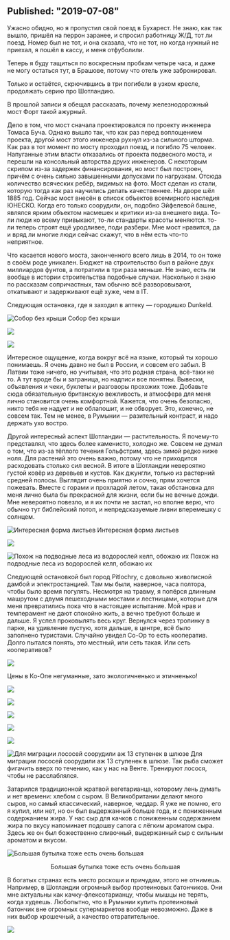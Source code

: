 Published: "2019-07-08"
--------------------------
Ужасно обидно, но я пропустил свой поезд в Бухарест. Не знаю, как так вышло, пришёл на перрон заранее, и спросил работницу Ж/Д, тот ли поезд. Номер был не тот, и она сказала, что не тот, но когда нужный не приехал, я пошёл в кассу, и меня отфуболили.

Теперь я буду тащиться по воскресным пробкам четыре часа, и даже не могу остаться тут, в Брашове, потому что отель уже забронировал.

Только и остаётся, скрючившись в три погибели в узком кресле, продолжать серию про Шотландию.

В прошлой записи я обещал рассказать, почему железнодорожный мост Форт такой ажурный.

Дело в том, что мост сначала проектировался по проекту инженера Томаса Буча. Однако вышло так, что как раз перед воплощением проекта, другой мост этого инженера рухнул из-за сильного шторма. Как раз в тот момент по мосту проходил поезд, и погибло 75 человек. Напуганные этим власти отказались от проекта подвесного моста, и перешли на консольный авторства друих инженеров. С некоторым скрипом из-за задержек финансирования, но мост был построен, причём с очень сильно завышенными допусками по нагрузкам. Отсюда количество всяческих ребёр, видимых на фото. Мост сделан из стали, которую тогда как раз научились делать качественнее. На дворе шёл 1885 год. Сейчас мост внесён в список объектов всемирного наследия ЮНЕСКО. Когда его только соорудили, он, подобно Эйфелевой башне, являлся ярким объектом насмешек и критики из-за внешнего вида. То-ли люди ко всему привыкают, то-ли стандарты красоты меняются. то-ли теперь строят ещё уродливее, поди разбери. Мне мост нравится, да и вряд ли многие люди сейчас скажут, что в нём есть что-то неприятное.

Что касается нового моста, законченного всего лишь в 2014, то он тоже в своём роде уникален. Бюджет на строительство был в районе двух миллиардов фунтов, а потратили в три раза меньше. Не знаю, есть ли вообще в истории строительства подобные случаи. Насколько я знаю по рассказам сопричастных, там обычно всё разворовывают, откатывают и задерживают ещё хуже, чем в IT.

Следующая остановка, где я заходил в аптеку &mdash; городишко Dunkeld.

![Собор без крыши](IMG_20190615_104324.jpg)
Собор без крыши

![](IMG_20190615_104838.jpg)

![](IMG_20190615_105214.jpg)

Интересное ощущение, когда вокруг всё на языке, который ты хорошо понимаешь. Я очень давно не был в России, и совсем его забыл. В Латвии тоже ничего, но учитывая, что это родная страна, всё-таки не то. А тут вроде бы и заграница, но надписи все понятны. Вывески, объявления и чеки, буклеты и разговоры прохожих тоже. Добавьте сюда обязательную британскую вежливость, и атмосфера для меня лично становится очень комфортной. Кажется, что очень безопасно, никто тебя не надует и не облапошит, и не обворует. Это, конечно, не совсем так. Тем не менее, в Румынии &mdash; разительный контраст, и надо держать ухо востро.

Другой интересный аспект Шотландии &mdash; растительность. Я почему-то представлял, что здесь более каменисто, холодно же. Совсем не думал о том, что из-за тёплого течения Гольфстрим, здесь зимой редко ниже ноля. Для растений это очень важно, потому что не приходится расходовать столько сил весной. В итоге в Шотландии невероятно густой ковёр из деревьев и кустов. Как джунгли, только из растерний средней полосы. Выглядит очень приятно и сочно, прям хочется пожевать. Вместе с горами и прохладой летом, такая обстановка для меня лично была бы прекрасной для жизни, если бы не вечные дожди. Мне невероятно повезло, и я их почти не застал, но вполне верю, что обычно тут библейский потоп, и непредсказуемые ливни вперемешку с солнцем.


![Интересная форма листьев](IMG_20190615_131653.jpg)
Интересная форма листьев


![](IMG_20190615_132539.jpg)


![Похож на подводные леса из водорослей келп, обожаю их](IMG_20190615_131514.jpg)
Похож на подводные леса из водорослей келп, обожаю их

Следующей остановкой был город Pitlochry, с довольно живописной дамбой и электростанцией.  Там мы были, наверное, часа полтора, чтобы было время погулять. Несмотря на травму, я попёрся длинным машрутом с двумя пешеходными мостами и лестницами, которые для меня превратились пока что в настоящее испытание. Мой нрав и темперамент не дают спокойно жить, а вечно требуют больше и дальше. Я успел проковылять весь круг. Вернулся через тропинку в парке, на удивление пустую, хотя дальше, в центре, всё было заполнено туристами. Случайно увидел Co-Op то есть кооператив. Долго пытался понять, это местный, или сеть такая. Или сеть кооперативов?

![](IMG_20190615_133853.jpg)


Цены в Ко-Опе негуманные, зато экологичненько и этичненько!


![](IMG_20190615_124526.jpg)

![](IMG_20190615_124543.jpg)

![](IMG_20190615_125132.jpg)


![](IMG_20190615_125139.jpg)


![](IMG_20190615_125152.jpg)

![Для миграции лососей соорудили аж 13 ступенек в шлюзе](IMG_20190615_125813.jpg)
Для миграции лососей соорудили аж 13 ступенек в шлюзе. Так рыба сможет фигачить вверх по течению, как у нас на Венте. Тренируют лосося, чтобы не расслаблялся.

Затарился традиционной жратвой вегетарианца, которому лень думать и нет времени: хлебом с сыром. В Великобритании делают много сыров, но самый классический, наверное, чеддар. Я уже не помню, его я купил, или нет, но он был выдержанный больше года, и с пониженным содержанием жира. У нас сыр для качков с пониженным содержанием жира по вкусу напоминает подошву сапога с лёгким ароматом сыра. Здесь же он был божественно сливочный, выдержанный сыр с сильным ароматом и вкусом. 


![Большая бутылка тоже есть очень большая](IMG_20190615_134420.jpg)
<div style='text-align:center'>Большая бутылка тоже есть очень большая</div>

В богатых странах есть место роскоши и причудам, этого не отнимешь. Например, в Шотландии огромный выбор протеиновых батончиков. Они мне актуальны как качку-флексотарианцу, чтобы мышцы не терять, когда худеешь. Любопытно, что в Румынии купить протеиновый батончик вне огромных супермаркетов вообще невозможно. Даже в них выбор крошечный, а качество отвратительное.


![](IMG_20190615_130946.jpg)
